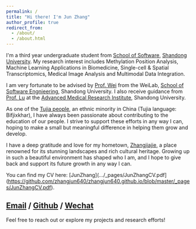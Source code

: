 ```yaml
---
permalink: /
title: "Hi there! I'm Jun Zhang"
author_profile: true
redirect_from: 
  - /about/
  - /about.html
---
```


I'm a third year undergraduate student from [School of Software](https://www.sc.sdu.edu.cn/), [Shandong University](https://www.sdu.edu.cn/). My research interest includes Methylation Position Analysis, Machine Learning Applications in Biomedicine, Single-cell & Spatial Transcriptomics, Medical Image Analysis and Multimodal Data Integration.

I am very fortunate to be advised by [Prof. Wei](https://scholar.google.com/citations?user=0EAV03MAAAAJ&hl=en&oi=ao) from the WeiLab, [School of Software Engnieering](https://www.sc.sdu.edu.cn/), Shandong University. I also receive guidance from [Prof. Lu](https://scholar.google.com/citations?user=1ZtLyS0AAAAJ&hl=en&oi=ao) at the [Advanced Medical Research Institute](http://www.amri.sdu.edu.cn/ywb.htm), Shandong University.    

As one of the [Tujia people](https://en.wikipedia.org/wiki/Tujia_people), an ethnic minority in China (Tujia language: Bifjixkhar), I have always been passionate about contributing to the education of our people. I strive to support these efforts in any way I can, hoping to make a small but meaningful difference in helping them grow and develop.

I have a deep gratitude and love for my hometown,  [Zhangjiajie](https://en.wikipedia.org/wiki/Zhangjiajie), a place renowned for its stunning landscapes and rich cultural heritage. Growing up in such a beautiful environment has shaped who I am, and I hope to give back and support its future growth in any way I can.

You can find my CV here: [JunZhang](.../_pages/JunZhangCV.pdf](https://github.com/zhangjun640/zhangjun640.github.io/blob/master/_pages/JunZhangCV.pdf).

[Email](mailto:202200300321@mail.sdu.edu.cn) / [Github](https://github.com/zhangjun640) / [Wechat](../images/wechat.jpg)
---
Feel free to reach out or explore my projects and research efforts!
